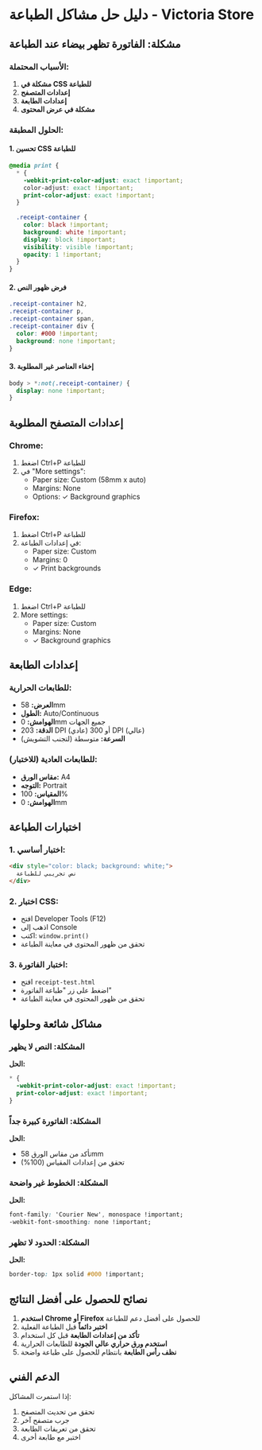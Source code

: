 # دليل حل مشاكل الطباعة - Victoria Store

## مشكلة: الفاتورة تظهر بيضاء عند الطباعة

### الأسباب المحتملة:
1. **مشكلة في CSS للطباعة**
2. **إعدادات المتصفح**
3. **إعدادات الطابعة**
4. **مشكلة في عرض المحتوى**

### الحلول المطبقة:

#### 1. تحسين CSS للطباعة
```css
@media print {
  * {
    -webkit-print-color-adjust: exact !important;
    color-adjust: exact !important;
    print-color-adjust: exact !important;
  }
  
  .receipt-container {
    color: black !important;
    background: white !important;
    display: block !important;
    visibility: visible !important;
    opacity: 1 !important;
  }
}
```

#### 2. فرض ظهور النص
```css
.receipt-container h2,
.receipt-container p,
.receipt-container span,
.receipt-container div {
  color: #000 !important;
  background: none !important;
}
```

#### 3. إخفاء العناصر غير المطلوبة
```css
body > *:not(.receipt-container) {
  display: none !important;
}
```

## إعدادات المتصفح المطلوبة

### Chrome:
1. اضغط Ctrl+P للطباعة
2. في "More settings":
   - Paper size: Custom (58mm x auto)
   - Margins: None
   - Options: ✓ Background graphics

### Firefox:
1. اضغط Ctrl+P للطباعة
2. في إعدادات الطباعة:
   - Paper size: Custom
   - Margins: 0
   - ✓ Print backgrounds

### Edge:
1. اضغط Ctrl+P للطباعة
2. More settings:
   - Paper size: Custom
   - Margins: None
   - ✓ Background graphics

## إعدادات الطابعة

### للطابعات الحرارية:
- **العرض:** 58mm
- **الطول:** Auto/Continuous
- **الهوامش:** 0mm جميع الجهات
- **الدقة:** 203 DPI (عادي) أو 300 DPI (عالي)
- **السرعة:** متوسطة (لتجنب التشويش)

### للطابعات العادية (للاختبار):
- **مقاس الورق:** A4
- **التوجه:** Portrait
- **المقياس:** 100%
- **الهوامش:** 0mm

## اختبارات الطباعة

### 1. اختبار أساسي:
```html
<div style="color: black; background: white;">
  نص تجريبي للطباعة
</div>
```

### 2. اختبار CSS:
- افتح Developer Tools (F12)
- اذهب إلى Console
- اكتب: `window.print()`
- تحقق من ظهور المحتوى في معاينة الطباعة

### 3. اختبار الفاتورة:
- افتح `receipt-test.html`
- اضغط على زر "طباعة الفاتورة"
- تحقق من ظهور المحتوى في معاينة الطباعة

## مشاكل شائعة وحلولها

### المشكلة: النص لا يظهر
**الحل:**
```css
* {
  -webkit-print-color-adjust: exact !important;
  print-color-adjust: exact !important;
}
```

### المشكلة: الفاتورة كبيرة جداً
**الحل:**
- تأكد من مقاس الورق 58mm
- تحقق من إعدادات المقياس (100%)

### المشكلة: الخطوط غير واضحة
**الحل:**
```css
font-family: 'Courier New', monospace !important;
-webkit-font-smoothing: none !important;
```

### المشكلة: الحدود لا تظهر
**الحل:**
```css
border-top: 1px solid #000 !important;
```

## نصائح للحصول على أفضل النتائج

1. **استخدم Chrome أو Firefox** للحصول على أفضل دعم للطباعة
2. **اختبر دائماً** قبل الطباعة الفعلية
3. **تأكد من إعدادات الطابعة** قبل كل استخدام
4. **استخدم ورق حراري عالي الجودة** للطابعات الحرارية
5. **نظف رأس الطابعة** بانتظام للحصول على طباعة واضحة

## الدعم الفني

إذا استمرت المشاكل:
1. تحقق من تحديث المتصفح
2. جرب متصفح آخر
3. تحقق من تعريفات الطابعة
4. اختبر مع طابعة أخرى

